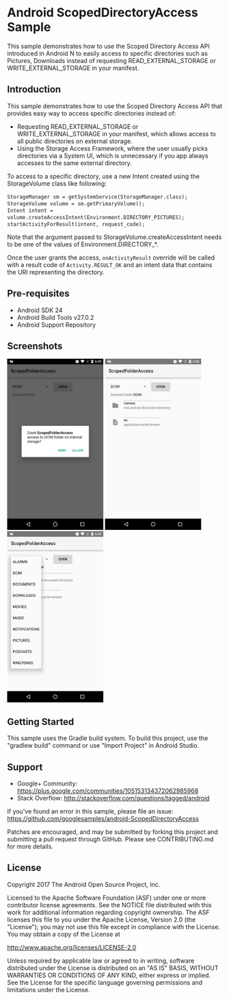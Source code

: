
Android ScopedDirectoryAccess Sample
===================================

This sample demonstrates how to use the Scoped Directory Access API introduced in Android N
to easily access to specific directories such as Pictures, Downloads instead of requesting
READ_EXTERNAL_STORAGE or WRITE_EXTERNAL_STORAGE in your manifest.

Introduction
------------

This sample demonstrates how to use the Scoped Directory Access API that provides easy way to
access specific directories instead of:
 - Requesting READ_EXTERNAL_STORAGE or WRITE_EXTERNAL_STORAGE in your manifest, which allows
   access to all public directories on external storage.
 - Using the Storage Access Framework, where the user usually picks directories via a System UI,
   which is unnecessary if you app always accesses to the same external directory.

To access to a specific directory, use a new Intent created using the StorageVolume class like
following:

```
StorageManager sm = getSystemService(StorageManager.class);
StorageVolume volume = sm.getPrimaryVolume();
Intent intent = volume.createAccessIntent(Environment.DIRECTORY_PICTURES);
startActivityForResult(intent, request_code);
```

Note that the argument passed to StorageVolume.createAccessIntent needs to be one of the
values of Environment.DIRECTORY_\*.

Once the user grants the access, `onActivityResult` override will be called with a
result code of `Activity.RESULT_OK` and an intent data that contains the URI representing
the directory.

Pre-requisites
--------------

- Android SDK 24
- Android Build Tools v27.0.2
- Android Support Repository

Screenshots
-------------

<img src="screenshots/1.png" height="400" alt="Screenshot"/> <img src="screenshots/2.png" height="400" alt="Screenshot"/> <img src="screenshots/3.png" height="400" alt="Screenshot"/> 

Getting Started
---------------

This sample uses the Gradle build system. To build this project, use the
"gradlew build" command or use "Import Project" in Android Studio.

Support
-------

- Google+ Community: https://plus.google.com/communities/105153134372062985968
- Stack Overflow: http://stackoverflow.com/questions/tagged/android

If you've found an error in this sample, please file an issue:
https://github.com/googlesamples/android-ScopedDirectoryAccess

Patches are encouraged, and may be submitted by forking this project and
submitting a pull request through GitHub. Please see CONTRIBUTING.md for more details.

License
-------

Copyright 2017 The Android Open Source Project, Inc.

Licensed to the Apache Software Foundation (ASF) under one or more contributor
license agreements.  See the NOTICE file distributed with this work for
additional information regarding copyright ownership.  The ASF licenses this
file to you under the Apache License, Version 2.0 (the "License"); you may not
use this file except in compliance with the License.  You may obtain a copy of
the License at

http://www.apache.org/licenses/LICENSE-2.0

Unless required by applicable law or agreed to in writing, software
distributed under the License is distributed on an "AS IS" BASIS, WITHOUT
WARRANTIES OR CONDITIONS OF ANY KIND, either express or implied.  See the
License for the specific language governing permissions and limitations under
the License.
